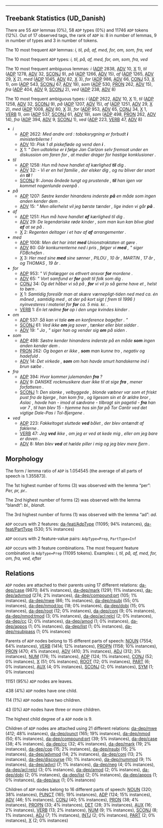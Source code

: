 

--------------------------------------------------------------------------------

## Treebank Statistics (UD_Danish)

There are 55 `ADP` lemmas (0%), 58 `ADP` types (0%) and 11746 `ADP` tokens (12%).
Out of 17 observed tags, the rank of `ADP` is: 8 in number of lemmas, 9 in number of types and 3 in number of tokens.

The 10 most frequent `ADP` lemmas: <em>i, til, på, af, med, for, om, som, fra, ved</em>

The 10 most frequent `ADP` types:  <em>i, til, på, af, med, for, om, som, fra, ved</em>

The 10 most frequent ambiguous lemmas: <em>i</em> ([ADP]() 2838, [ADV]() 10, [X]() 1), <em>til</em> ([ADP]() 1278, [ADV]() 32, [SCONJ]() 9), <em>på</em> ([ADP]() 1266, [ADV]() 15), <em>af</em> ([ADP]() 1265, [ADV]() 29, [X]() 2), <em>med</em> ([ADP]() 1045, [ADV]() 82, [X]() 3), <em>for</em> ([ADP]() 986, [ADV]() 66, [CONJ]() 53, [X]() 1), <em>om</em> ([ADP]() 543, [SCONJ]() 67, [ADV]() 19), <em>som</em> ([ADP]() 530, [PRON]() 262, [ADV]() 15), <em>fra</em> ([ADP]() 404, [ADV]() 9, [SCONJ]() 2), <em>ved</em> ([ADP]() 238, [ADV]() 8)

The 10 most frequent ambiguous types:  <em>i</em> ([ADP]() 2622, [ADV]() 10, [X]() 1), <em>til</em> ([ADP]() 1258, [ADV]() 32, [SCONJ]() 9), <em>på</em> ([ADP]() 1207, [ADV]() 15), <em>af</em> ([ADP]() 1251, [ADV]() 29, [X]() 2), <em>med</em> ([ADP]() 1008, [ADV]() 80, [X]() 3), <em>for</em> ([ADP]() 953, [ADV]() 65, [CONJ]() 34, [X]() 1, [VERB]() 1), <em>om</em> ([ADP]() 537, [SCONJ]() 61, [ADV]() 19), <em>som</em> ([ADP]() 498, [PRON]() 262, [ADV]() 14), <em>fra</em> ([ADP]() 394, [ADV]() 9, [SCONJ]() 1), <em>ved</em> ([ADP]() 223, [VERB]() 47, [ADV]() 8)


* <em>i</em>
  * [ADP]() 2622: <em>Med andre ord : tobaksrygning er forbudt <b>i</b> ministerbilerne !</em>
  * [ADV]() 10: <em>Pisk 1 dl piskefløde og vend den <b>i</b> .</em>
  * [X]() 1: <em>" Den udtalelse er <b>i</b> følge Jan Carlzon selv fremsat under en diskussion om faren for , at medier drager for hastige konklusioner .</em>
* <em>til</em>
  * [ADP]() 1258: <em>Hun må have handlet af kærlighed <b>til</b> dig .</em>
  * [ADV]() 32: <em>- Vi er en hel familie , der elsker dig , og nu bliver der snart én <b>til</b> !</em>
  * [SCONJ]() 9: <em>Jonas åndede tungt og prustende , <b>til</b> han igen var kommet nogenlunde ovenpå .</em>
* <em>på</em>
  * [ADP]() 1207: <em>Søstre kender hinandens inderste <b>på</b> en måde som ingen anden kender dem .</em>
  * [ADV]() 15: <em>" Men allerhelst vil jeg børste tænder , lige inden vi går <b>på</b> .</em>
* <em>af</em>
  * [ADP]() 1251: <em>Hun må have handlet <b>af</b> kærlighed til dig .</em>
  * [ADV]() 29: <em>De legendariske røde kinder , som man kun kan blive glad <b>af</b> at se på .</em>
  * [X]() 2: <em>Regenten deltager i et hav af <b>af</b> arrangementer .</em>
* <em>med</em>
  * [ADP]() 1008: <em>Men det har intet <b>med</b> Unionstraktaten at gøre .</em>
  * [ADV]() 80: <em>Går konkurrenterne ned i pris , følger vi <b>med</b> , " siger FDBchefen .</em>
  * [X]() 3: <em>Her med sine <b>med</b> sine sønner , PILOU , 10 år , MARTIN , 17 år , og THOMAS , 19 år .</em>
* <em>for</em>
  * [ADP]() 953: <em>" Vi fralægger os ethvert ansvar <b>for</b> mordene .</em>
  * [ADV]() 65: <em>" Vort samfund er <b>for</b> godt til folk som dig .</em>
  * [CONJ]() 34: <em>Og det håber vi så på , <b>for</b> vi vil jo så gerne have et , helst to børn .</em>
  * [X]() 1: <em>Samtidig foreslår man at skære værnepligt-tiden ned med ca. én måned , samtidig med , at der på kort sigt ( frem til 1996 ) nyinvesteres i materiel for <b>for</b> ca. 5 mia. kr. .</em>
  * [VERB]() 1: <em>En let rødme <b>for</b> op i den unge kvindes kinder .</em>
* <em>om</em>
  * [ADP]() 537: <em>Så kan vi tale <b>om</b> en konference bagefter . "</em>
  * [SCONJ]() 61: <em>Ved ikke <b>om</b> jeg sover , tænker eller blot sidder .</em>
  * [ADV]() 19: <em>" Ja , " siger han og vender sig <b>om</b> på siden .</em>
* <em>som</em>
  * [ADP]() 498: <em>Søstre kender hinandens inderste på en måde <b>som</b> ingen anden kender dem .</em>
  * [PRON]() 262: <em>Og bogen er ikke , <b>som</b> man kunne tro , negativ og hadefuld .</em>
  * [ADV]() 14: <em>Det virkede , <b>som</b> om han havde smurt handskerne ind i brun sæbe .</em>
* <em>fra</em>
  * [ADP]() 394: <em>Hvor kommer julemanden <b>fra</b> ?</em>
  * [ADV]() 9: <em>DANSKE rockmusikere duer ikke til at sige <b>fra</b> , mener forfatteren .</em>
  * [SCONJ]() 1: <em>Den slanke , velbyggede , blonde væbner var som et friskt pust fra de bjerge , han kom fra , og ligesom sin et år ældre bror , Aslac , havde han - imod al sædvane - tilbragt sin pagetid - <b>fra</b> han var 7 , til han blev 15 - hjemme hos sin far på Tor Cantir ved det vigtige Dale-Pas i Tol-Bjergene .</em>
* <em>ved</em>
  * [ADP]() 223: <em>Fakkeltoget sluttede <b>ved</b> bålet , der blev antændt af faklerne .</em>
  * [VERB]() 47: <em>Jeg <b>ved</b> ikke , om jeg er ved at kede mig , eller om jeg bare er doven .</em>
  * [ADV]() 8: <em>Man blev <b>ved</b> at hælde piller i mig og jeg blev mere fjern .</em>

## Morphology

The form / lemma ratio of `ADP` is 1.054545 (the average of all parts of speech is 1.355873).

The 1st highest number of forms (3) was observed with the lemma “per”: <em>Per, pr, pr.</em>.

The 2nd highest number of forms (2) was observed with the lemma “blandt”: <em>bl., blandt</em>.

The 3rd highest number of forms (1) was observed with the lemma “ad”: <em>ad</em>.

`ADP` occurs with 2 features: [da-feat/AdpType]() (11095; 94% instances), [da-feat/PartType]() (530; 5% instances)

`ADP` occurs with 2 feature-value pairs: `AdpType=Prep`, `PartType=Inf`

`ADP` occurs with 3 feature combinations.
The most frequent feature combination is `AdpType=Prep` (11095 tokens).
Examples: <em>i, til, på, af, med, for, om, fra, ved, efter</em>


## Relations

`ADP` nodes are attached to their parents using 17 different relations: [da-dep/case]() (9870; 84% instances), [da-dep/mark]() (1291; 11% instances), [da-dep/advmod]() (274; 2% instances), [da-dep/compound:prt]() (105; 1% instances), [da-dep/mwe]() (86; 1% instances), [da-dep/nsubj]() (55; 0% instances), [da-dep/nmod:loc]() (18; 0% instances), [da-dep/dobj]() (15; 0% instances), [da-dep/root]() (12; 0% instances), [da-dep/conj]() (9; 0% instances), [da-dep/nmod:tmod]() (3; 0% instances), [da-dep/acl:relcl]() (2; 0% instances), [da-dep/cc]() (2; 0% instances), [da-dep/amod]() (1; 0% instances), [da-dep/appos]() (1; 0% instances), [da-dep/list]() (1; 0% instances), [da-dep/nsubjpass]() (1; 0% instances)

Parents of `ADP` nodes belong to 15 different parts of speech: [NOUN]() (7554; 64% instances), [VERB]() (1414; 12% instances), [PROPN]() (1158; 10% instances), [PRON]() (470; 4% instances), [ADV]() (410; 3% instances), [ADJ]() (312; 3% instances), [NUM]() (176; 1% instances), [ADP]() (124; 1% instances), [CONJ]() (52; 0% instances), [X]() (51; 0% instances), [ROOT]() (12; 0% instances), [PART]() (6; 0% instances), [AUX]() (4; 0% instances), [SCONJ]() (2; 0% instances), [SYM]() (1; 0% instances)

11151 (95%) `ADP` nodes are leaves.

438 (4%) `ADP` nodes have one child.

114 (1%) `ADP` nodes have two children.

43 (0%) `ADP` nodes have three or more children.

The highest child degree of a `ADP` node is 9.

Children of `ADP` nodes are attached using 21 different relations: [da-dep/mwe]() (412; 48% instances), [da-dep/punct]() (165; 19% instances), [da-dep/nmod]() (50; 6% instances), [da-dep/compound:prt]() (39; 5% instances), [da-dep/case]() (38; 4% instances), [da-dep/cc]() (32; 4% instances), [da-dep/mark]() (19; 2% instances), [da-dep/cop]() (15; 2% instances), [da-dep/nsubj]() (15; 2% instances), [da-dep/advmod]() (14; 2% instances), [da-dep/conj]() (13; 2% instances), [da-dep/discourse]() (10; 1% instances), [da-dep/nummod]() (9; 1% instances), [da-dep/advcl]() (7; 1% instances), [da-dep/neg]() (4; 0% instances), [da-dep/acl:relcl]() (3; 0% instances), [da-dep/amod]() (2; 0% instances), [da-dep/dobj]() (2; 0% instances), [da-dep/list]() (2; 0% instances), [da-dep/appos]() (1; 0% instances), [da-dep/aux]() (1; 0% instances)

Children of `ADP` nodes belong to 16 different parts of speech: [NOUN]() (320; 38% instances), [PUNCT]() (165; 19% instances), [ADP]() (124; 15% instances), [ADV]() (46; 5% instances), [CONJ]() (40; 5% instances), [PRON]() (38; 4% instances), [PROPN]() (33; 4% instances), [DET]() (28; 3% instances), [AUX]() (16; 2% instances), [VERB]() (13; 2% instances), [NUM]() (9; 1% instances), [SCONJ]() (8; 1% instances), [ADJ]() (7; 1% instances), [INTJ]() (2; 0% instances), [PART]() (2; 0% instances), [X]() (2; 0% instances)

